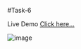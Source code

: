 #Task-6

Live Demo [Click here...](https://vipul1432.github.io/Internship-Tasks/Task-6/Program-8/)

![image](https://user-images.githubusercontent.com/81670997/179335545-cd62c1b6-d03d-4544-abbc-a4ac7f5c2baa.png)

